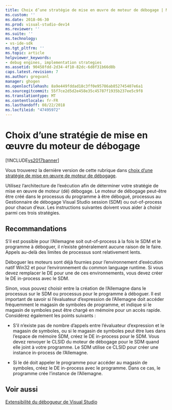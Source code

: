```yaml
---
title: Choix d’une stratégie de mise en œuvre de moteur de débogage | Microsoft Docs
ms.custom: ''
ms.date: 2018-06-30
ms.prod: visual-studio-dev14
ms.reviewer: ''
ms.suite: ''
ms.technology:
- vs-ide-sdk
ms.tgt_pltfrm: ''
ms.topic: article
helpviewer_keywords:
- debug engines, implementation strategies
ms.assetid: 90458fdd-2d34-4f10-82dc-6d8f31b66d8b
caps.latest.revision: 7
ms.author: gregvanl
manager: ghogen
ms.openlocfilehash: 8a9e449fddad18c3ff0e95786ab852745407e6a1
ms.sourcegitcommit: 55f7ce2d5d2e458e35c45787f1935b237ee5c9f8
ms.translationtype: MT
ms.contentlocale: fr-FR
ms.lasthandoff: 08/22/2018
ms.locfileid: "47495972"
---
```

# <a name="choosing-a-debug-engine-implementation-strategy"></a>Choix d’une stratégie de mise en œuvre du moteur de débogage
[!INCLUDE[vs2017banner](../../includes/vs2017banner.md)]

Vous trouverez la dernière version de cette rubrique dans [choix d’une stratégie de mise en œuvre de moteur de débogage](https://docs.microsoft.com/visualstudio/extensibility/debugger/choosing-a-debug-engine-implementation-strategy).  
  
Utilisez l’architecture de l’exécution afin de déterminer votre stratégie de mise en œuvre de moteur (dé) débogage. Le moteur de débogage peut-être être créé dans le processus du programme à être débogué, processus au Gestionnaire de débogage Visual Studio session (SDM) ou out-of-process pour chacun d’eux. Les instructions suivantes doivent vous aider à choisir parmi ces trois stratégies.  
  
## <a name="guidelines"></a>Recommandations  
 S’il est possible pour l’Allemagne soit out-of-process à la fois le SDM et le programme à déboguer, il n’existe généralement aucune raison de le faire. Appels au-delà des limites de processus sont relativement lents.  
  
 Déboguer les moteurs sont déjà fournies pour l’environnement d’exécution natif Win32 et pour l’environnement du common language runtime. Si vous devez remplacer le DE pour une de ces environnements, vous devez créer le DE in-process avec le SDM.  
  
 Sinon, vous pouvez choisir entre la création de l’Allemagne dans le processus sur le SDM ou processus pour le programme à déboguer. Il est important de savoir si l’évaluateur d’expression de l’Allemagne doit accéder fréquemment le magasin de symboles de programme, et indique si le magasin de symboles peut être chargé en mémoire pour un accès rapide. Considérez également les points suivants :  
  
-   S’il n’existe pas de nombre d’appels entre l’évaluateur d’expression et le magasin de symboles, ou si le magasin de symboles peut être lues dans l’espace de mémoire SDM, créez le DE in-process pour le SDM. Vous devez renvoyer le CLSID du moteur de débogage pour le SDM quand elle joint à votre programme. Le SDM utilise ce CLSID pour créer une instance in-process de l’Allemagne.  
  
-   Si le dé doit appeler le programme pour accéder au magasin de symboles, créez le DE in-process avec le programme. Dans ce cas, le programme crée l’instance de l’Allemagne.  
  
## <a name="see-also"></a>Voir aussi  
 [Extensibilité du débogueur de Visual Studio](../../extensibility/debugger/visual-studio-debugger-extensibility.md)

